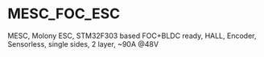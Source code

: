 # MESC_FOC_ESC
MESC, Molony ESC, STM32F303 based FOC+BLDC ready, HALL, Encoder, Sensorless, single sides, 2 layer, ~90A @48V

